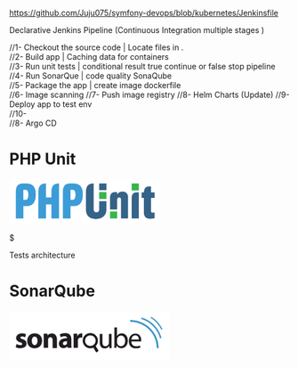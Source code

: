 https://github.com/Juju075/symfony-devops/blob/kubernetes/Jenkinsfile



Declarative Jenkins Pipeline (Continuous Integration multiple stages )

//1- Checkout the source code  | Locate files in .<br>
//2- Build app | Caching data for containers<br>
//3- Run unit tests | conditional result true continue or false stop pipeline<br>
//4- Run SonarQue | code quality SonaQube<br>
//5- Package the app | create image dockerfile<br>
//6- Image scanning
//7- Push image registry
//8- Helm Charts (Update)
//9- Deploy app to test env<br>
//10-<br>
//8- Argo CD<br>

# PHP Unit
<img src="/public/images/1280px-PHPUnit_Logo.svg.png" height="80">

$ 

Tests architecture

# SonarQube
<img src="/public/images/sonarqube-logo-square-small.png" height="90">